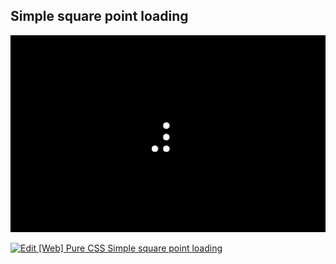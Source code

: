 ## Simple square point loading

![Edit [Web] Pure CSS Simple square point loading](../gifs/simple-square-point-loading.gif)

[![Edit [Web] Pure CSS Simple square point loading](https://codesandbox.io/static/img/play-codesandbox.svg)](https://codesandbox.io/s/mywj8z60ky)
